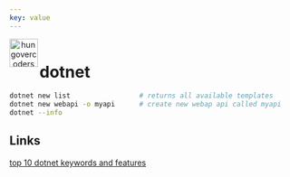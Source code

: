 ```yaml
---
key: value
---
```


<header class="site-header">
  <a href="https://blog.hungovercoders.com"><img alt="hungovercoders" src="../assets/logo3.ico"
    width=50px align="left"></a>
</header>

# dotnet

```bash
dotnet new list                 # returns all available templates
dotnet new webapi -o myapi      # create new webap api called myapi
dotnet --info
```

## Links

[top 10 dotnet keywords and features](https://dzone.com/articles/top-10-c-keywords-and-features)